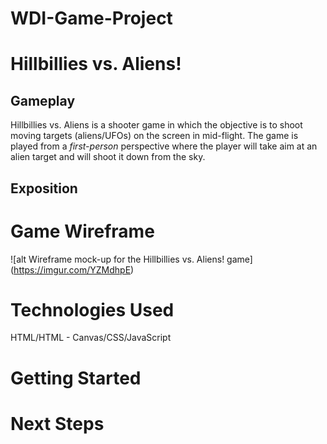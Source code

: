 # WDI-Game-Project

# Hillbillies vs. Aliens!
## Gameplay
Hillbillies vs. Aliens is a shooter game in which the objective is to shoot moving targets (aliens/UFOs) on the screen in mid-flight. The game is played from a *first-person* perspective where the player will take aim at an alien target and will shoot it down from the sky.
## Exposition



# Game Wireframe
![alt Wireframe mock-up for the Hillbillies vs. Aliens! game] (https://imgur.com/YZMdhpE)
# Technologies Used
HTML/HTML - Canvas/CSS/JavaScript

# Getting Started

# Next Steps
